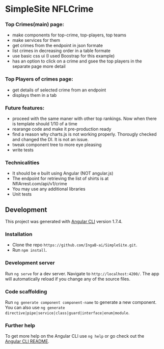# SimpleSite NFLCrime


### Top Crimes(main) page:
- make components for top-crime, top-players, top teams
- make services for them 
- get crimes from the endpoint in json formate
- list crimes in decreasing order in a table formate
- use basic css ui (I used Boostrap for this example)
- has an option to click on a crime and gsee the top players in the separate page more detail 


### Top Players of crimes page:
- get details of selected crime from an endpoint
- displays them in a tab

### Future features:
- proceed with the same maner with other top rankings. Now when there is template should 1/10 of a time
- rearange code and make it pre-production ready
- find a reason why charts.js is not working properly. Thorougly checked  and changed the DI. It is not an issue.
- tweak component tree to more eye pleasing 
- write tests

### Technicalities
- It should be e built using Angular (NOT angular.js)
- The endpoint for retrieving the list of shirts is at NflArrest.com/api/v1/crime
- You may use any additional libraries
- Unit tests

## Development

This project was generated with [Angular CLI](https://github.com/angular/angular-cli) version 1.7.4.


### Installation
- Clone the repo `https://github.com/IngaB-ai/SimpleSite.git`.
- Run `npm install`.

### Development server

Run `ng serve` for a dev server. Navigate to `http://localhost:4200/`. The app will automatically reload if you change any of the source files.

### Code scaffolding

Run `ng generate component component-name` to generate a new component. You can also use `ng generate directive|pipe|service|class|guard|interface|enum|module`.


### Further help

To get more help on the Angular CLI use `ng help` or go check out the [Angular CLI README](https://github.com/angular/angular-cli/blob/master/README.md).


